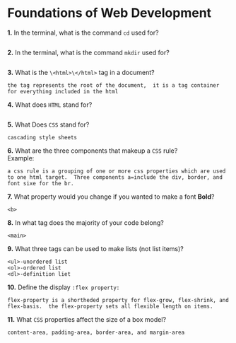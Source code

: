 # Foundations of Web Development

**1.** In the terminal, what is the command `cd` used for?
<!-- enter you answer in the space below -->
```change directory 

```

**2.** In the terminal, what is the command `mkdir` used for?
<!-- enter you answer in the space below -->
```make new directory

```

**3.** What is the `\<html>\</html>` tag in a document?
<!-- enter you answer in the space below -->
```
the tag represents the root of the document,  it is a tag container for everything included in the html
```

**4.** What does `HTML` stand for?
<!-- enter you answer in the space below -->
```hypter text mnarkup language 

```

**5.** What Does `CSS` stand for?
<!-- enter you answer in the space below -->
```
cascading style sheets
```

**6.** What are the three components that makeup a `CSS` rule? <br> Example:
<!-- enter you answer in the space below -->
```
a css rule is a grouping of one or more css properties which are used to one html target.  Three components a=include the div, border, and font sixe for the br.
```

**7.** What property would you change if you wanted to make a font **Bold**?
<!-- enter you answer in the space below -->
```
<b>
```

**8.** In what tag does the majority of your code belong?
<!-- enter you answer in the space below -->
```
<main>
```

**9.** What three tags can be used to make lists (not list items)?
<!-- enter you answer in the space below -->
```
<ul>-unordered list
<ol>-ordered list
<dl>-definition liet

```

**10.** Define the display `:flex property:`
<!-- enter you answer in the space below -->
```
flex-property is a shortheded property for flex-grow, flex-shrink, and flex-basis.  the flex-property sets all flexible length on items.

```

**11.** What `CSS` properties affect the size of a box model?
<!-- enter you answer in the space below -->
```
content-area, padding-area, border-area, and margin-area
```